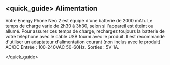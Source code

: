 ## <quick_guide> Alimentation

Votre Energy Phone Neo 2 est équipé d'une batterie de 2000 mAh. Le temps de charge varie de 2h30 à 3h30, selon si l'appareil est éteint ou allumé. Pour assurer ces temps de charge, rechargez toujours la batterie de votre téléphone avec le câble USB fourni avec le produit. Il est recommandé d'utiliser un adaptateur d'alimentation courant (non inclus avec le produit) AC/DC Entrée : 100-240VAC 50-60Hz. Sorties : 5V 1A.

</quick_guide>
